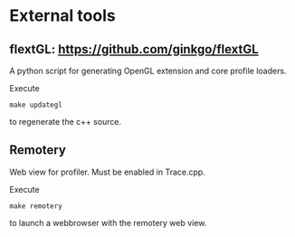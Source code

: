 # External tools

## flextGL: https://github.com/ginkgo/flextGL

A python script for generating OpenGL extension and core profile loaders.

Execute
```
make updategl
```
to regenerate the c++ source.

## Remotery

Web view for profiler. Must be enabled in Trace.cpp.

Execute
```
make remotery
```
to launch a webbrowser with the remotery web view.
